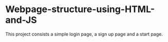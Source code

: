 # Webpage-structure-using-HTML-and-JS
This project consists a simple login page, a sign up page and a start page.
